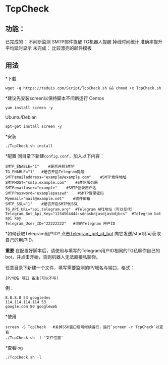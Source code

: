 # TcpCheck
## 功能：

已完成的：
不间断监测
SMTP邮件提醒
TG机器人提醒
掉线时间统计
准确率提升
平均延时显示
未完成：
比较漂亮的邮件模板

## 用法

*下载

```
wget -q https://teduis.com/Script/TcpCheck.sh && chmod +x TcpCheck.sh
```

*建议先安装screen以保持脚本不间断运行
Centos

```
yum install screen -y
```

Ubuntu/Debian

```
apt-get install screen -y
```

*安装

```
./TcpCheck.sh install
```

*配置
同目录下新建`config.conf`，加入以下内容：

```
SMTP_ENABLE="1"    #是否开启SMTP
TG_ENABLE="1"   #是否开启Telegram提醒
SMTPemailaddress="example@example.com"    #SMTP发件地址
SMTPHOST="smtp.example.com"    #SMTP服务器
SMTPemailuser="example"    #SMTP登录用户名
SMTPPassword="examplepasswd"    #SMTP登录密码
Myemail="mail@example.net"    #收件邮箱
SMTP_SSL="1"    #是否开启SMTP的SSL
TG_API_URL="api.telegram.org"  #Telegram API地址（可以反代）
Telegram_Bot_Api_Key="1234564444:sdnasbdjasdjasbdjbcs"  #Telegram bot api key
Telegram_User_ID="22222222"   #你的Telegram 用户ID
```

*如何获取Telegram用户ID?
点击[Telegram_get_id_bot](https://t.me/get_id_bot) 向它发送/start即可获取自己的用户ID。

**重要**
在配置好脚本后，请使用与填写的Telegram用户ID相同的TG私聊你自己的bot，并点击开始，否则机器人无法直接私聊你。

任意目录下新建一个文件，填写需要监测的IP/域名与端口，格式：

```
IP/域名 端口 备注(可以不写)
```

例：

```
8.8.8.8 53 googledns
114.114.114.114 53
google.com 80 googleweb
```

*使用

```
screen -S TcpCheck   #关掉SSH窗口后可继续运行，运行`screen -r TcpCheck`以查看
./TcpCheck.sh -f '文件位置'
```

*查看log

```
./TcpCheck.sh -l
```
